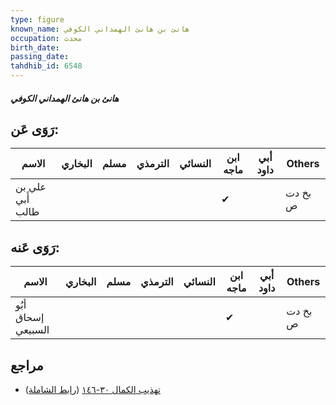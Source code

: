 ```yaml
---
type: figure
known_name: هانئ بن هانئ الهمداني الكوفي
occupation: محدث
birth_date:
passing_date:
tahdhib_id: 6548
---
```

##### هانئ بن هانئ الهمداني الكوفي

## رَوَى عَن:
| الاسم            | البخاري | مسلم | الترمذي | النسائي | ابن ماجه | أبي داود | Others  |
| ---------------- | ------- | ---- | ------- | ------- | -------- | -------- | ------- |
| علي بن أَبي طالب |         |      |         |         | ✔        |          | بخ دت ص |
## رَوَى عَنه:
| الاسم              | البخاري | مسلم | الترمذي | النسائي | ابن ماجه | أبي داود | Others  |
| ------------------ | ------- | ---- | ------- | ------- | -------- | -------- | ------- |
| أبُو إسحاق السبيعي |         |      |         |         | ✔        |          | بخ دت ص |
## مراجع
- [تهذيب الكمال ٣٠-١٤٦](obsidian://open?vault=Tahdhib-al-Kamal&file=Figures/٦٥٤٨-هانئ%20بن%20هانئ%20الهمداني%20الكوفي) ([رابط الشاملة](https://shamela.ws/book/3722/16212))